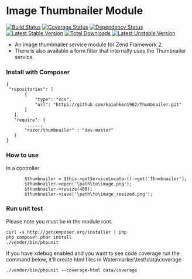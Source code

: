 Image Thumbnailer Module
========================

[![Build Status](https://travis-ci.org/kaiohken1982/Thumbnailer.png)](https://travis-ci.org/kaiohken1982/Thumbnailer)
[![Coverage Status](https://coveralls.io/repos/kaiohken1982/Thumbnailer/badge.png)](https://coveralls.io/r/kaiohken1982/Thumbnailer)
[![Dependency Status](https://www.versioneye.com/user/projects/52b17633ec1375723700004e/badge.png)](https://www.versioneye.com/user/projects/52b17633ec1375723700004e)
[![Latest Stable Version](https://poser.pugx.org/razor/thumbnailer/v/stable.png)](https://packagist.org/packages/razor/thumbnailer)
[![Total Downloads](https://poser.pugx.org/razor/thumbnailer/downloads.png)](https://packagist.org/packages/razor/thumbnailer)
[![Latest Unstable Version](https://poser.pugx.org/razor/thumbnailer/v/unstable.png)](https://packagist.org/packages/razor/thumbnailer)

- An image thumbnailer service module for Zend Framework 2.
- There is also available a form filter that internally uses the Thumbnailer service.

### Install with Composer
 ```
{
  "repositories": [
        {
            "type": "vcs",
            "url": "https://github.com/kaiohken1982/Thumbnailer.git"
        }
    ],
    "require": {
        ......,
        "razor/thumbnailer" : "dev-master"
    }
}
 ```

### How to use

In a controller

 ```
		$thumbnailer = $this->getServiceLocator()->get('Thumbnailer');
		$thumbnailer->open('\path\to\image.png');
		$thumbnailer->resize(400);
		$thumbnailer->save('\path\to\image_resized.png');
 ```
 
### Run unit test
 
Please note you must be in the module root.

```
curl -s http://getcomposer.org/installer | php
php composer.phar install
./vendor/bin/phpunit 
```

If you have xdebug enabled and you want to see code coverage 
run the command below, it'll create html files in 
Watermarker\test\data\coverage

```
./vendor/bin/phpunit --coverage-html data/coverage
```
